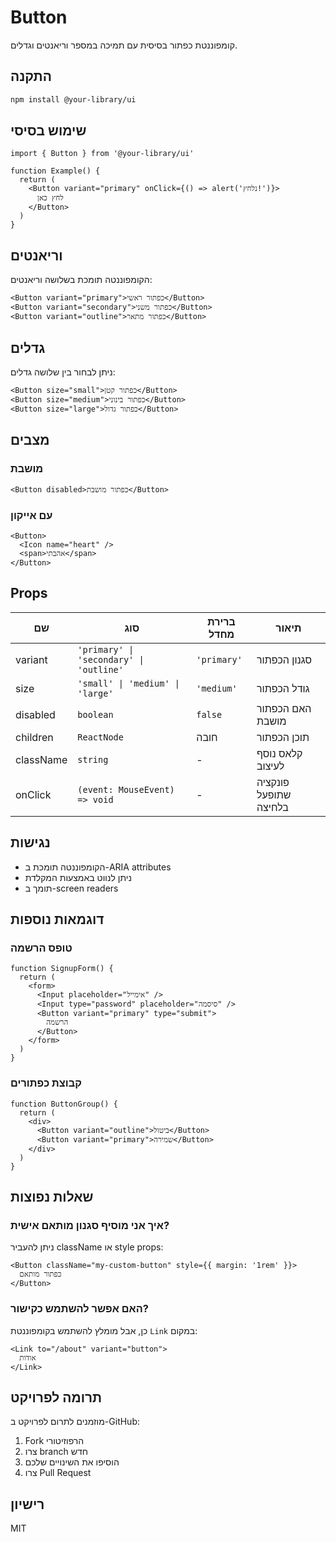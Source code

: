 # Button

קומפוננטת כפתור בסיסית עם תמיכה במספר וריאנטים וגדלים.

## התקנה
```bash
npm install @your-library/ui
```

## שימוש בסיסי
```tsx
import { Button } from '@your-library/ui'

function Example() {
  return (
    <Button variant="primary" onClick={() => alert('נלחץ!')}>
      לחץ כאן
    </Button>
  )
}
```

## וריאנטים
הקומפוננטה תומכת בשלושה וריאנטים:
```tsx
<Button variant="primary">כפתור ראשי</Button>
<Button variant="secondary">כפתור משני</Button>
<Button variant="outline">כפתור מתאר</Button>
```

## גדלים
ניתן לבחור בין שלושה גדלים:
```tsx
<Button size="small">כפתור קטן</Button>
<Button size="medium">כפתור בינוני</Button>
<Button size="large">כפתור גדול</Button>
```

## מצבים

### מושבת
```tsx
<Button disabled>כפתור מושבת</Button>
```

### עם אייקון
```tsx
<Button>
  <Icon name="heart" />
  <span>אהבתי</span>
</Button>
```

## Props

| שם | סוג | ברירת מחדל | תיאור |
|---|---|---|---|
| variant | `'primary' \| 'secondary' \| 'outline'` | `'primary'` | סגנון הכפתור |
| size | `'small' \| 'medium' \| 'large'` | `'medium'` | גודל הכפתור |
| disabled | `boolean` | `false` | האם הכפתור מושבת |
| children | `ReactNode` | חובה | תוכן הכפתור |
| className | `string` | - | קלאס נוסף לעיצוב |
| onClick | `(event: MouseEvent) => void` | - | פונקציה שתופעל בלחיצה |

## נגישות
- הקומפוננטה תומכת ב-ARIA attributes
- ניתן לנווט באמצעות המקלדת
- תומך ב-screen readers

## דוגמאות נוספות

### טופס הרשמה
```tsx
function SignupForm() {
  return (
    <form>
      <Input placeholder="אימייל" />
      <Input type="password" placeholder="סיסמה" />
      <Button variant="primary" type="submit">
        הרשמה
      </Button>
    </form>
  )
}
```

### קבוצת כפתורים
```tsx
function ButtonGroup() {
  return (
    <div>
      <Button variant="outline">ביטול</Button>
      <Button variant="primary">שמירה</Button>
    </div>
  )
}
```

## שאלות נפוצות

### איך אני מוסיף סגנון מותאם אישית?
ניתן להעביר className או style props:
```tsx
<Button className="my-custom-button" style={{ margin: '1rem' }}>
  כפתור מותאם
</Button>
```

### האם אפשר להשתמש כקישור?
כן, אבל מומלץ להשתמש בקומפוננטת `Link` במקום:
```tsx
<Link to="/about" variant="button">
  אודות
</Link>
```

## תרומה לפרויקט
מוזמנים לתרום לפרויקט ב-GitHub:
1. Fork הרפוזיטורי
2. צרו branch חדש
3. הוסיפו את השינויים שלכם
4. צרו Pull Request

## רישיון
MIT
